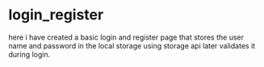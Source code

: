 # login_register
here i have created a basic login and register page that stores the user name and password in the local storage using storage api later validates it during login.
